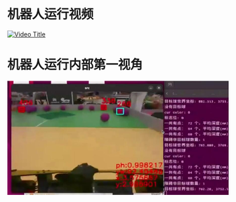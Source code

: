 # 机器人运行视频
[![Video Title](https://img.youtube.com/vi/k_Np67mU-Is/0.jpg)](https://youtu.be/k_Np67mU-Is)
# 机器人运行内部第一视角
[![Video Title](封面.jpg)](https://youtu.be/TlpeJON435A)


